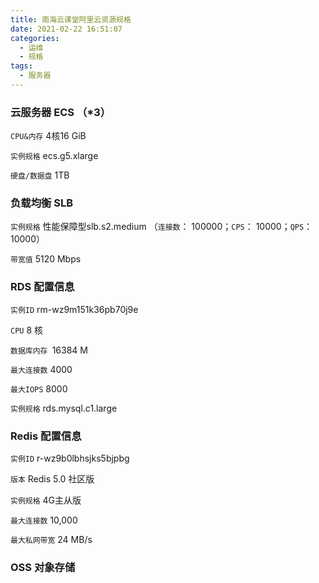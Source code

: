 ```yaml
---
title: 南海云课堂阿里云资源规格
date: 2021-02-22 16:51:07
categories:
  - 运维
  - 规格
tags:
  - 服务器
---
```



### 云服务器 ECS （*3）

`CPU&内存` 4核16 GiB

`实例规格` ecs.g5.xlarge

`硬盘/数据盘` 1TB



### 负载均衡 SLB

`实例规格` 性能保障型slb.s2.medium （`连接数`： 100000；`CPS`： 10000；`QPS`： 10000）

`带宽值` 5120 Mbps



### RDS 配置信息

`实例ID` rm-wz9m151k36pb70j9e

`CPU` 8 核

`数据库内存 `16384 M

`最大连接数` 4000

`最大IOPS` 8000

`实例规格` rds.mysql.c1.large



### Redis 配置信息

`实例ID` r-wz9b0lbhsjks5bjpbg

`版本` Redis 5.0 社区版

`实例规格` 4G主从版

`最大连接数` 10,000

`最大私网带宽` 24 MB/s



### OSS 对象存储

